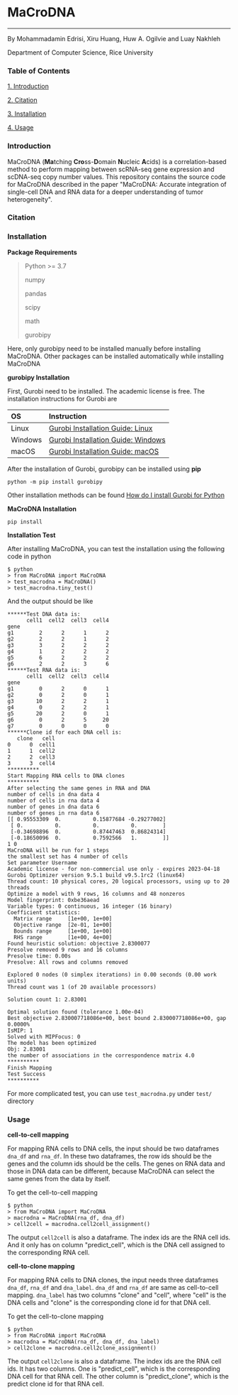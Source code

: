 # MaCroDNA
_________________
By Mohammadamin Edrisi, Xiru Huang, Huw A. Ogilvie and Luay Nakhleh

Department of Computer Science, Rice University

### Table of Contents
[1. Introduction](#Introduction)  

[2. Citation](#Citation)  

[3. Installation](#Installation)  

[4. Usage](#Usage)



### Introduction
MaCroDNA (**Ma**tching **Cro**ss-**D**omain **N**ucleic **A**cids) is a correlation-based 
method to perform mapping between scRNA-seq gene expression and scDNA-seq copy number values. 
This repository contains the source code for MaCroDNA described in the paper "MaCroDNA: Accurate integration of single-cell DNA and RNA
data for a deeper understanding of tumor heterogeneity".

### Citation


### Installation
**Package Requirements**
>Python >= 3.7
> 
>numpy
> 
>pandas
> 
>scipy
> 
>math
> 
> gurobipy

Here, only gurobipy need to be installed manually before installing MaCroDNA. Other packages can be installed automatically
 while installing MaCroDNA

**gurobipy Installation**

First, Gurobi need to be installed. The academic license is free. The installation instructions for
Gurobi are

| OS      | Instruction |
|:--------|:------------|
| Linux | [Gurobi Installation Guide: Linux](https://youtu.be/yNmeG6Wom1o) |
| Windows | [Gurobi Installation Guide: Windows](https://youtu.be/fQVxuWOiPpI) |
| macOS | [Gurobi Installation Guide: macOS](https://youtu.be/ZcL-NmckTxQ) |

After the installation of Gurobi, gurobipy can be installed using **pip**

`python -m pip install gurobipy`

Other installation methods can be found 
[How do I install Gurobi for Python](https://support.gurobi.com/hc/en-us/articles/360044290292-How-do-I-install-Gurobi-for-Python-)

**MaCroDNA Installation**

`pip install `

**Installation Test**

After installing MaCroDNA, you can test the installation using the following code in python

````
$ python
> from MaCroDNA import MaCroDNA
> test_macrodna = MaCroDNA()
> test_macrodna.tiny_test()
````
And the output should be like

````
******Test DNA data is:
      cell1  cell2  cell3  cell4
gene                            
g1        2      2      1      2
g2        2      2      1      2
g3        3      2      2      2
g4        1      2      2      2
g5        6      2      2      2
g6        2      2      3      6
******Test RNA data is:
      cell1  cell2  cell3  cell4
gene                            
g1        0      2      0      1
g2        0      2      0      1
g3       10      2      2      1
g4        0      2      2      1
g5       20      2      0      1
g6        0      2      5     20
g7        0      0      0      0
******Clone id for each DNA cell is:
   clone   cell
0      0  cell1
1      1  cell2
2      2  cell3
3      3  cell4
**********
Start Mapping RNA cells to DNA clones
**********
After selecting the same genes in RNA and DNA
number of cells in dna data 4
number of cells in rna data 4
number of genes in dna data 6
number of genes in rna data 6
[[ 0.95553309  0.          0.15877684 -0.29277002]
 [ 0.          0.          0.          0.        ]
 [-0.34698896  0.          0.87447463  0.86824314]
 [-0.18650096  0.          0.7592566   1.        ]]
1 0
MaCroDNA will be run for 1 steps
the smallest set has 4 number of cells
Set parameter Username
Academic license - for non-commercial use only - expires 2023-04-18
Gurobi Optimizer version 9.5.1 build v9.5.1rc2 (linux64)
Thread count: 10 physical cores, 20 logical processors, using up to 20 threads
Optimize a model with 9 rows, 16 columns and 48 nonzeros
Model fingerprint: 0xbe36aead
Variable types: 0 continuous, 16 integer (16 binary)
Coefficient statistics:
  Matrix range     [1e+00, 1e+00]
  Objective range  [2e-01, 1e+00]
  Bounds range     [1e+00, 1e+00]
  RHS range        [1e+00, 4e+00]
Found heuristic solution: objective 2.8300077
Presolve removed 9 rows and 16 columns
Presolve time: 0.00s
Presolve: All rows and columns removed

Explored 0 nodes (0 simplex iterations) in 0.00 seconds (0.00 work units)
Thread count was 1 (of 20 available processors)

Solution count 1: 2.83001 

Optimal solution found (tolerance 1.00e-04)
Best objective 2.830007718086e+00, best bound 2.830007718086e+00, gap 0.0000%
IsMIP: 1
Solved with MIPFocus: 0
The model has been optimized
Obj: 2.83001
the number of associations in the correspondence matrix 4.0
**********
Finish Mapping
Test Success
**********
````

For more complicated test, you can use `test_macrodna.py` under `test/` directory

### Usage

**cell-to-cell mapping**

For mapping RNA cells to DNA cells, the input should be two dataframes `dna_df` and 
`rna_df`. In these two dataframes, the row ids should be the genes and the column ids 
should be the cells. The genes on RNA data and those in DNA data can be different, because MaCroDNA can select the same genes
 from the data by itself.

To get the cell-to-cell mapping

````
$ python
> from MaCroDNA import MaCroDNA
> macrodna = MaCroDNA(rna_df, dna_df)
> cell2cell = macrodna.cell2cell_assignment()
````

The output `cell2cell` is also a dataframe.
The index ids are the RNA cell ids. 
And it only has on column "predict_cell", which is the DNA cell assigned to the corresponding RNA cell.


**cell-to-clone mapping**

For mapping RNA cells to DNA clones, the input needs three dataframes `dna_df`,
`rna_df` and `dna_label`. `dna_df` and `rna_df` are same as cell-to-cell mapping.
`dna_label` has two columns "clone" and "cell", where "cell" is the DNA cells and "clone" is the corresponding clone id
for that DNA cell.

To get the cell-to-clone mapping

````
$ python
> from MaCroDNA import MaCroDNA
> macrodna = MaCroDNA(rna_df, dna_df, dna_label)
> cell2clone = macrodna.cell2clone_assignment()
````

The output `cell2clone` is also a dataframe.
The index ids are the RNA cell ids. 
It has two columns. One is "predict_cell", which is the corresponding DNA cell for that RNA cell.
The other column is "predict_clone", which is the predict clone id for that RNA cell.
